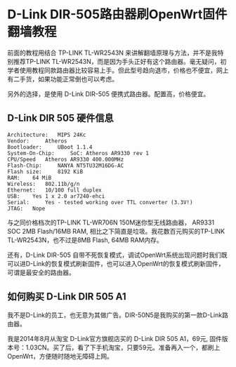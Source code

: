 # D-Link DIR-505路由器刷OpenWrt固件翻墙教程

前面的教程用结合 TP-LINK TL-WR2543N 来讲解翻墙原理与方法，并不是我特别推荐TP-LINK TL-WR2543N，而是因为手头正好有这个路由器。毫无疑问，初学者使用教程同款路由器比较容易上手。但此型号趋向退市，价格也不便宜，网上有二手货，如果功能正常倒也可以考虑。

另外的选择，是使用 D-Link DIR-505 便携式路由器。配置高，价格便宜。

## D-Link DIR 505 硬件信息

	Architecture: 	MIPS 24Kc
	Vendor: 	Atheros
	Bootloader: 	UBoot 1.1.4
	System-On-Chip: 	SoC: Atheros AR9330 rev 1
	CPU/Speed 	Atheros AR9330 400.000MHz
	Flash-Chip: 	NANYA NT5TU32M16DG-AC
	Flash size: 	8192 KiB
	RAM: 	64 MiB
	Wireless: 	802.11b/g/n
	Ethernet: 	10/100 full duplex
	USB: 	Yes 1 x 2.0 ar7240-ehci
	Serial: 	Yes - tested working over TTL converter (3.3V!)
	JTAG: 	Nope 


 与之同价格档次的TP-LINK TL-WR706N 150M迷你型无线路由器，	AR9331 SOC 2MB Flash/16MB RAM, 相比之下简直是垃圾。我花数百元购买的TP-LINK TL-WR2543N，也不过是8MB Flash, 64MB RAM内存。

还有，D-Link DIR-505 自带不死恢复模式，调试OpenWrt系统出现问题时我们既可以进D-Link的恢复模式刷新固件，也可以进入OpenWrt的恢复模式刷新固件，可谓是最安全的路由器。

## 如何购买 D-Link DIR 505 A1

我不是D-Link的员工，也无意为其做广告。DIR-50N5是我购买的第一款D-Link路由器。

我是2014年8月从淘宝 D-Link官方旗舰店买的 D-Link DIR 505 A1，69元, 固件版本号：1.03CN。买了后，看了下手机淘宝，只要59元。准备再入一个，都刷上OpenWrt，方便随时随地无障碍上网。
